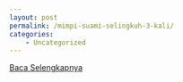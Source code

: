 ```yaml
---
layout: post
permalink: /mimpi-suami-selingkuh-3-kali/
categories:
    - Uncategorized
---
```


[Baca Selengkapnya](/07)